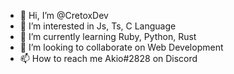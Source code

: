 - 👋 Hi, I’m @CretoxDev
- 👀 I’m interested in Js, Ts, C Language
- 🌱 I’m currently learning Ruby, Python, Rust
- 💞️ I’m looking to collaborate on Web Development
- 📫 How to reach me Akio#2828 on Discord
